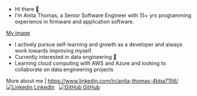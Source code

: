 - Hi there 👋
- I’m Anita Thomas, a Senior Software Engineer with 15+ yrs programming experience in firmware and application software.

[My image](https://github.com/anuthomas99/anuthomas99/blob/5cde7904b8a79527c35fb41d6fa0ae32e09f48f9/woman-coder-blue-photo.jpeg)
- I actively pursue self-learning and growth as a developer and always work towards improving myself.
- Currently interested in data engineering 👀 
- Learning cloud computing with AWS and Azure and looking to collaborate on data engineering projects


More about me | https://www.linkedin.com/in/anita-thomas-4bba7156/
[![Linkedin](https://i.stack.imgur.com/gVE0j.png) LinkedIn](https://www.linkedin.com/in/anita-thomas-4bba7156/)
&nbsp;
[![GitHub](https://i.stack.imgur.com/tskMh.png) GitHub](https://github.com/)
